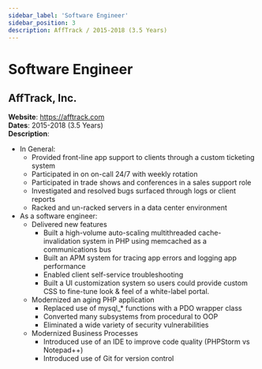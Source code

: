 ```yaml
---
sidebar_label: 'Software Engineer'
sidebar_position: 3
description: AffTrack / 2015-2018 (3.5 Years)
---
```


# Software Engineer

## AffTrack, Inc.
**Website**: https://afftrack.com  
**Dates**: 2015-2018 (3.5 Years)  
**Description**:
 - In General:
   - Provided front-line app support to clients through a custom ticketing system
   - Participated in on on-call 24/7 with weekly rotation
   - Participated in trade shows and conferences in a sales support role
   - Investigated and resolved bugs surfaced through logs or client reports
   - Racked and un-racked servers in a data center environment
 - As a software engineer:
   - Delivered new features
     - Built a high-volume auto-scaling multithreaded cache-invalidation system in PHP using memcached as a communications bus
     - Built an APM system for tracing app errors and logging app performance
     - Enabled client self-service troubleshooting
     - Built a UI customization system so users could provide custom CSS to fine-tune look & feel of a white-label portal.
   - Modernized an aging PHP application
     - Replaced use of mysql_* functions with a PDO wrapper class 
     - Converted many subsystems from procedural to OOP
     - Eliminated a wide variety of security vulnerabilities
   - Modernized Business Processes
     - Introduced use of an IDE to improve code quality (PHPStorm vs Notepad++)
     - Introduced use of Git for version control
